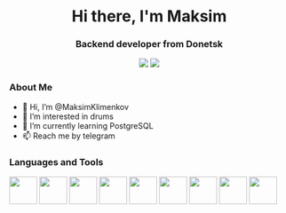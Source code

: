 <div align="center">
    <h1>Hi there, I'm Maksim</h1>
    <h3>Backend developer from Donetsk</h3>
</div>
<div id="social" align="center">
    <a href="https://t.me/jnecua123"><img src="https://img.shields.io/badge/Telegram-blue?style=for-the-badge&logo=telegram"/></a>
    <a href="https://leetcode.com/jnecua123/"><img src="https://img.shields.io/badge/dynamic/json?style=for-the-badge&labelColor=black&color=%23ffa116&label=Solved&query=solvedOverTotal&url=https%3A%2F%2Fbadge.xyli.tech/%2Fapi%2Fusers%2Fjnecua123&logo=leetcode&logoColor=yellow" /></a>
</div>

### About Me
- 👋 Hi, I’m @MaksimKlimenkov
- 🥁 I’m interested in drums
- 🌱 I’m currently learning PostgreSQL
- 📫 Reach me by telegram

### Languages and Tools     
<div display="inline-block">
    <img src="https://cdn.jsdelivr.net/gh/devicons/devicon/icons/csharp/csharp-original.svg" height="50" />
    <img src="https://cdn.jsdelivr.net/gh/devicons/devicon/icons/dotnetcore/dotnetcore-original.svg" height="50" />
    <img src="https://cdn.jsdelivr.net/gh/devicons/devicon/icons/java/java-original.svg" height="50" />    
    <img src="https://cdn.jsdelivr.net/gh/devicons/devicon/icons/bash/bash-plain.svg" height="50" />           
    <img src="https://cdn.jsdelivr.net/gh/devicons/devicon/icons/typescript/typescript-original.svg" height="50" />          
    <img src="https://cdn.jsdelivr.net/gh/devicons/devicon/icons/nodejs/nodejs-plain.svg" height="50" />
    <img src="https://cdn.jsdelivr.net/gh/devicons/devicon/icons/npm/npm-original-wordmark.svg" height="50" />
    <img src="https://cdn.jsdelivr.net/gh/devicons/devicon/icons/nestjs/nestjs-plain.svg" height="50" />     
    <img src="https://cdn.jsdelivr.net/gh/devicons/devicon/icons/mongodb/mongodb-original.svg" height="50" />
</div>
